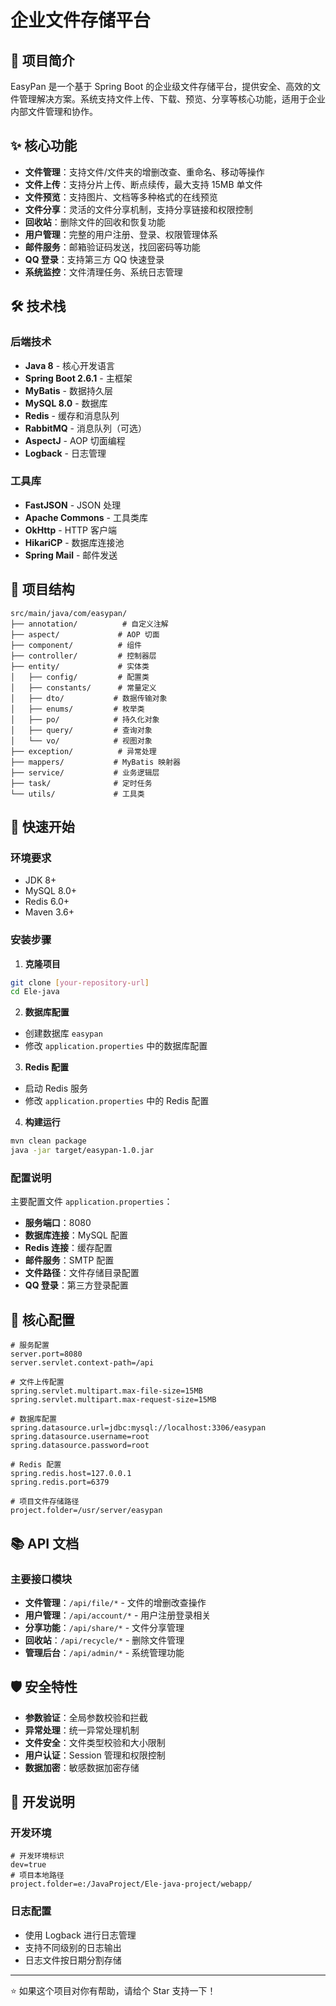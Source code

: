 # 企业文件存储平台

## 🚀 项目简介

EasyPan 是一个基于 Spring Boot 的企业级文件存储平台，提供安全、高效的文件管理解决方案。系统支持文件上传、下载、预览、分享等核心功能，适用于企业内部文件管理和协作。

## ✨ 核心功能

- **文件管理**：支持文件/文件夹的增删改查、重命名、移动等操作
- **文件上传**：支持分片上传、断点续传，最大支持 15MB 单文件
- **文件预览**：支持图片、文档等多种格式的在线预览
- **文件分享**：灵活的文件分享机制，支持分享链接和权限控制
- **回收站**：删除文件的回收和恢复功能
- **用户管理**：完整的用户注册、登录、权限管理体系
- **邮件服务**：邮箱验证码发送，找回密码等功能
- **QQ 登录**：支持第三方 QQ 快速登录
- **系统监控**：文件清理任务、系统日志管理

## 🛠️ 技术栈

### 后端技术
- **Java 8** - 核心开发语言
- **Spring Boot 2.6.1** - 主框架
- **MyBatis** - 数据持久层
- **MySQL 8.0** - 数据库
- **Redis** - 缓存和消息队列
- **RabbitMQ** - 消息队列（可选）
- **AspectJ** - AOP 切面编程
- **Logback** - 日志管理

### 工具库
- **FastJSON** - JSON 处理
- **Apache Commons** - 工具类库
- **OkHttp** - HTTP 客户端
- **HikariCP** - 数据库连接池
- **Spring Mail** - 邮件发送

## 📁 项目结构

```
src/main/java/com/easypan/
├── annotation/          # 自定义注解
├── aspect/             # AOP 切面
├── component/          # 组件
├── controller/         # 控制器层
├── entity/             # 实体类
│   ├── config/         # 配置类
│   ├── constants/      # 常量定义
│   ├── dto/           # 数据传输对象
│   ├── enums/         # 枚举类
│   ├── po/            # 持久化对象
│   ├── query/         # 查询对象
│   └── vo/            # 视图对象
├── exception/          # 异常处理
├── mappers/           # MyBatis 映射器
├── service/           # 业务逻辑层
├── task/              # 定时任务
└── utils/             # 工具类
```

## 🚀 快速开始

### 环境要求
- JDK 8+
- MySQL 8.0+
- Redis 6.0+
- Maven 3.6+

### 安装步骤

1. **克隆项目**
```bash
git clone [your-repository-url]
cd Ele-java
```

2. **数据库配置**
- 创建数据库 `easypan`
- 修改 `application.properties` 中的数据库配置

3. **Redis 配置**
- 启动 Redis 服务
- 修改 `application.properties` 中的 Redis 配置

4. **构建运行**

```bash
mvn clean package
java -jar target/easypan-1.0.jar
```

### 配置说明

主要配置文件 `application.properties`：
- **服务端口**：8080
- **数据库连接**：MySQL 配置
- **Redis 连接**：缓存配置
- **邮件服务**：SMTP 配置
- **文件路径**：文件存储目录配置
- **QQ 登录**：第三方登录配置

## 🔧 核心配置

```properties
# 服务配置
server.port=8080
server.servlet.context-path=/api

# 文件上传配置
spring.servlet.multipart.max-file-size=15MB
spring.servlet.multipart.max-request-size=15MB

# 数据库配置
spring.datasource.url=jdbc:mysql://localhost:3306/easypan
spring.datasource.username=root
spring.datasource.password=root

# Redis 配置
spring.redis.host=127.0.0.1
spring.redis.port=6379

# 项目文件存储路径
project.folder=/usr/server/easypan
```

## 📚 API 文档

### 主要接口模块
- **文件管理**：`/api/file/*` - 文件的增删改查操作
- **用户管理**：`/api/account/*` - 用户注册登录相关
- **分享功能**：`/api/share/*` - 文件分享管理
- **回收站**：`/api/recycle/*` - 删除文件管理
- **管理后台**：`/api/admin/*` - 系统管理功能

## 🛡️ 安全特性

- **参数验证**：全局参数校验和拦截
- **异常处理**：统一异常处理机制
- **文件安全**：文件类型校验和大小限制
- **用户认证**：Session 管理和权限控制
- **数据加密**：敏感数据加密存储

## 📝 开发说明

### 开发环境
```properties
# 开发环境标识
dev=true
# 项目本地路径
project.folder=e:/JavaProject/Ele-java-project/webapp/
```

### 日志配置
- 使用 Logback 进行日志管理
- 支持不同级别的日志输出
- 日志文件按日期分割存储

---

⭐ 如果这个项目对你有帮助，请给个 Star 支持一下！
